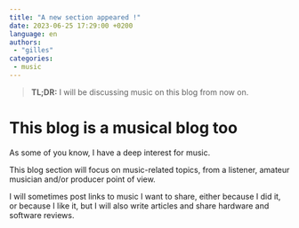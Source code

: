 ```yaml
---
title: "A new section appeared !"
date: 2023-06-25 17:29:00 +0200
language: en
authors:
 - "gilles"
categories:
 - music
---
```


> **TL;DR:**
> I will be discussing music on this blog from now on.

# This blog is a musical blog too

As some of you know,
I have a deep interest for music.

This blog section will focus on music-related topics,
from a listener, amateur musician and/or producer point of view.

I will sometimes post links to music I want to share,
either because I did it,
or because I like it,
but I will also write articles and share hardware and software reviews.
